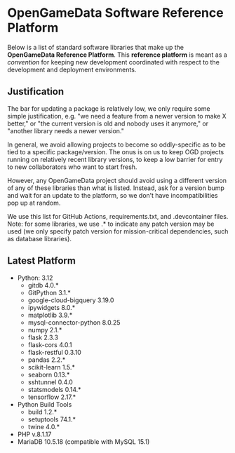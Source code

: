 # OpenGameData Software Reference Platform

Below is a list of standard software libraries that make up the **OpenGameData Reference Platform**. This **reference platform** is meant as a *convention* for keeping new development coordinated with respect to the development and deployment environments.

## Justification

The bar for updating a package is relatively low, we only require some simple justification,
e.g. "we need a feature from a newer version to make X better,"
or "the current version is old and nobody uses it anymore,"
or "another library needs a newer version."

In general, we avoid allowing projects to become so oddly-specific as to be tied to a specific package/version. The onus is on us to keep OGD projects running on relatively recent library versions, to keep a low barrier for entry to new collaborators who want to start fresh.

However, any OpenGameData project should avoid using a different version of any of these libraries than what is listed. Instead, ask for a version bump and wait for an update to the platform, so we don’t have incompatibilities pop up at random.

We use this list for GitHub Actions, requirements.txt, and .devcontainer files.
Note: for some libraries, we use .* to indicate any patch version may be used (we only specify patch version for mission-critical dependencies, such as database libraries).

## Latest Platform

- Python: 3.12
  - gitdb 4.0.*
  - GitPython 3.1.*
  - google-cloud-bigquery 3.19.0
  - ipywidgets 8.0.*
  - matplotlib 3.9.*
  - mysql-connector-python 8.0.25
  - numpy 2.1.*
  - flask 2.3.3
  - flask-cors 4.0.1
  - flask-restful 0.3.10
  - pandas 2.2.*
  - scikit-learn 1.5.*
  - seaborn 0.13.*
  - sshtunnel 0.4.0
  - statsmodels 0.14.*
  - tensorflow 2.17.*
- Python Build Tools
  - build 1.2.*
  - setuptools 74.1.*
  - twine 4.0.*
- PHP v.8.1.17
- MariaDB 10.5.18 (compatible with MySQL 15.1)
